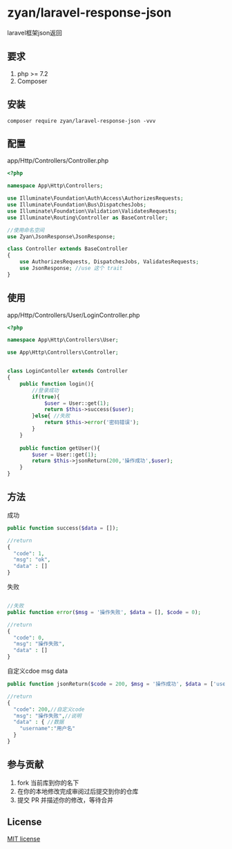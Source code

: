

# zyan/laravel-response-json

laravel框架json返回

## 要求

1. php >= 7.2
2. Composer

## 安装

```shell
composer require zyan/laravel-response-json -vvv
```
## 配置

app/Http/Controllers/Controller.php

```php
<?php

namespace App\Http\Controllers;

use Illuminate\Foundation\Auth\Access\AuthorizesRequests;
use Illuminate\Foundation\Bus\DispatchesJobs;
use Illuminate\Foundation\Validation\ValidatesRequests;
use Illuminate\Routing\Controller as BaseController;

//使用命名空间
use Zyan\JsonResponse\JsonResponse;

class Controller extends BaseController
{
    use AuthorizesRequests, DispatchesJobs, ValidatesRequests;
    use JsonResponse; //use 这个 trait
}

```

## 使用
app/Http/Controllers/User/LoginController.php
```php
<?php

namespace App\Http\Controllers\User;

use App\Http\Controllers\Controller;


class LoginContoller extends Controller
{
    public function login(){
        //登录成功
        if(true){
            $user = User::get(1);
            return $this->success($user);
        }else{ //失败
            return $this->error('密码错误');
        }
    }
    
    public function getUser(){
        $user = User::get(1);
        return $this->jsonReturn(200,'操作成功',$user);
    }
}
```

## 方法
成功
```php
public function success($data = []);

//return
{
  "code": 1,
  "msg": "ok",
  "data" : []
}
```

失败
```php

//失败
public function error($msg = '操作失败', $data = [], $code = 0);

//return
{
  "code": 0,
  "msg": "操作失败",
  "data" : []
}
```


自定义cdoe msg data

```php
public function jsonReturn($code = 200, $msg = '操作成功', $data = ['username' => '用户名']);

//return
{
  "code": 200,//自定义code
  "msg": "操作失败",//说明
  "data" : { //数据
    "username":"用户名"
  }
}
```

## 参与贡献

1. fork 当前库到你的名下
2. 在你的本地修改完成审阅过后提交到你的仓库
3. 提交 PR 并描述你的修改，等待合并

## License

[MIT license](https://opensource.org/licenses/MIT)
